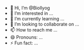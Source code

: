 - 👋 Hi, I’m @Biollyog
- 👀 I’m interested in ...
- 🌱 I’m currently learning ...
- 💞️ I’m looking to collaborate on ...
- 📫 How to reach me ...
- 😄 Pronouns: ...
- ⚡ Fun fact: ...

<!---
Biollyog/Biollyog is a ✨ special ✨ repository because its `README.md` (this file) appears on your GitHub profile.
You can click the Preview link to take a look at your changes.
--->
